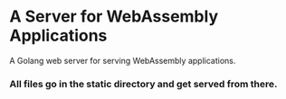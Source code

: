 # A Server for WebAssembly Applications

A Golang web server for serving WebAssembly applications.

### All files go in the static directory and get served from there.